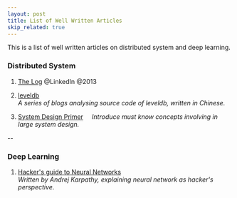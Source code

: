 ```yaml
---
layout: post
title: List of Well Written Articles
skip_related: true
---
```


This is a list of well written articles on distributed system and deep learning.

### Distributed System
1. [The Log][1] @LinkedIn @2013

2. [leveldb][2]    
   *A series of blogs analysing source code of leveldb, written in Chinese.*

3. [System Design Primer][3]    
   *Introduce must know concepts involving in large system design.*

--

### Deep Learning
1. [Hacker's guide to Neural Networks][5]    
   *Written by Andrej Karpathy, explaining neural network as hacker's perspective.*

[1]: https://engineering.linkedin.com/distributed-systems/log-what-every-software-engineer-should-know-about-real-time-datas-unifying
[2]: https://dirtysalt.github.io/leveldb.html
[3]: https://github.com/donnemartin/system-design-primer
[4]: https://github.com/kamranahmedse/design-patterns-for-humans/
[5]: http://karpathy.github.io/neuralnets/


